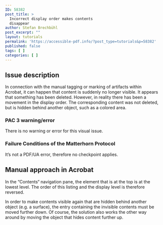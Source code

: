 ```yaml
---
ID: 58382
post_title: >
  Incorrect display order makes contents
  disappear
author: Stefan Brechbühl
post_excerpt: ""
layout: tutorials
permalink: 'https://accessible-pdf.info/?post_type=tutorials&p=58382'
published: false
tags: [ ]
categories: [ ]
---
```

## Issue description

In connection with the manual tagging or marking of artifacts within Acrobat, it can happen that content is suddenly no longer visible. It appears that something has been deleted. However, in reality there has been a movement in the display order. The corresponding content was not deleted, but is hidden behind another object, such as a colored area.

### PAC 3 warning/error

There is no warning or error for this visual issue.

### Failure Conditions of the Matterhorn Protocol

It’s not a PDF/UA error, therefore no checkpoint applies.

## Manual approach in Acrobat

In the “Contents“ navigation pane, the element that is at the top is at the lowest level. The order of this listing and the display level is therefore reversed.

In order to make contents visible again that are hidden behind another object (e.g. a surface), the entry containing the invisible contents must be moved further down. Of course, the solution also works the other way around by moving the object that hides content further up.